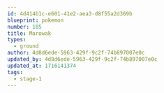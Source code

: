 ```yaml
---
id: 4d414b1c-e601-41e2-aea3-d8f55a2d369b
blueprint: pokemon
number: 105
title: Marowak
types:
  - ground
author: 4d8d6ede-5963-429f-9c2f-74b897007e0c
updated_by: 4d8d6ede-5963-429f-9c2f-74b897007e0c
updated_at: 1716141374
tags:
  - stage-1
---
```


